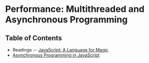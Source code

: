 # Performance: Multithreaded and Asynchronous Programming
## Table of Contents
- Readings -- [JavaScript: A Language for Magic](https://docs.google.com/presentation/d/1yrGEDUMD5Z2TL5dUdOJFOc1fFMNKDTHqw-ZDdEDy4og/edit?usp=sharing)
- [Asynchronous Programming in JavaScript](https://docs.google.com/presentation/d/1GtXMaX8lIy8TXPmpMZCaKMhu0ni1vb59Y_6xGrTBD_A/edit?usp=sharing)
